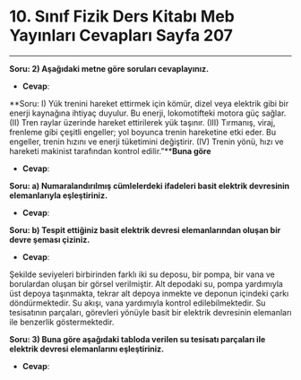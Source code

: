 # 10. Sınıf Fizik Ders Kitabı Meb Yayınları Cevapları Sayfa 207

---

**Soru: 2) Aşağıdaki metne göre soruları cevaplayınız.**

-   **Cevap**:

**Soru: I) Yük trenini hareket ettirmek için kömür, dizel veya elektrik gibi bir enerji kaynağına ihtiyaç duyulur. Bu enerji, lokomotifteki motora güç sağlar. (II) Tren raylar üzerinde hareket ettirilerek yük taşınır. (III) Tırmanış, viraj, frenleme gibi çeşitli engeller; yol boyunca trenin hareketine etki eder. Bu engeller, trenin hızını ve enerji tüketimini değiştirir. (IV) Trenin yönü, hızı ve hareketi makinist tarafından kontrol edilir.”****Buna göre**

-   **Cevap**:

**Soru: a) Numaralandırılmış cümlelerdeki ifadeleri basit elektrik devresinin elemanlarıyla eşleştiriniz.**

-   **Cevap**:

**Soru: b) Tespit ettiğiniz basit elektrik devresi elemanlarından oluşan bir devre şeması çiziniz.**

-   **Cevap**:

Şekilde seviyeleri birbirinden farklı iki su deposu, bir pompa, bir vana ve borulardan oluşan bir görsel verilmiştir. Alt depodaki su, pompa yardımıyla üst depoya taşınmakta, tekrar alt depoya inmekte ve deponun içindeki çarkı döndürmektedir. Su akışı, vana yardımıyla kontrol edilebilmektedir. Su tesisatının parçaları, görevleri yönüyle basit bir elektrik devresinin elemanları ile benzerlik göstermektedir.

**Soru: 3) Buna göre aşağıdaki tabloda verilen su tesisatı parçaları ile elektrik devresi elemanlarını eşleştiriniz.**

-   **Cevap**: